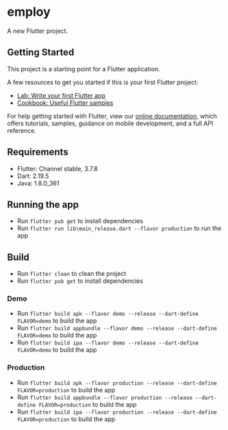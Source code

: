 # employ

A new Flutter project.

## Getting Started

This project is a starting point for a Flutter application.

A few resources to get you started if this is your first Flutter project:

- [Lab: Write your first Flutter app](https://flutter.dev/docs/get-started/codelab)
- [Cookbook: Useful Flutter samples](https://flutter.dev/docs/cookbook)

For help getting started with Flutter, view our
[online documentation](https://flutter.dev/docs), which offers tutorials,
samples, guidance on mobile development, and a full API reference.

## Requirements

- Flutter: Channel stable, 3.7.8
- Dart: 2.19.5
- Java: 1.8.0_361

## Running the app

- Run `flutter pub get` to install dependencies
- Run `flutter run lib\main_release.dart --flavor production` to run the app

## Build

- Run `flutter clean` to clean the project
- Run `flutter pub get` to install dependencies

### Demo
- Run `flutter build apk --flavor demo --release --dart-define FLAVOR=demo` to build the app
- Run `flutter build appbundle --flavor demo --release --dart-define FLAVOR=demo` to build the app
- Run `flutter build ipa --flavor demo --release --dart-define FLAVOR=demo` to build the app

### Production
- Run `flutter build apk --flavor production --release --dart-define FLAVOR=production` to build the app
- Run `flutter build appbundle --flavor production --release --dart-define FLAVOR=production` to build the app
- Run `flutter build ipa --flavor production --release --dart-define FLAVOR=production` to build the app